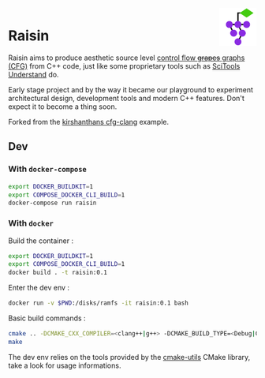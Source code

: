 <img src="./icon/raisin.svg" align="right" width="15%" title="Raisin">

# Raisin

Raisin aims to produce aesthetic source level [control flow ~~grapes~~ graphs (CFG)](https://en.wikipedia.org/wiki/Control-flow_graph) from C++ code, just like some proprietary tools such as [SciTools Understand](https://scitools.com/feature/control-flow-graphs/) do.

Early stage project and by the way it became our playground to experiment architectural design, development tools and modern C++ features. Don't expect it to become a thing soon.

Forked from the [kirshanthans cfg-clang](https://github.com/kirshanthans/cfg-clang) example.

## Dev

### With `docker-compose`

```bash
export DOCKER_BUILDKIT=1
export COMPOSE_DOCKER_CLI_BUILD=1
docker-compose run raisin
```

### With `docker`

Build the container :

```sh
export DOCKER_BUILDKIT=1
export COMPOSE_DOCKER_CLI_BUILD=1
docker build . -t raisin:0.1
```

Enter the dev env :

```sh
docker run -v $PWD:/disks/ramfs -it raisin:0.1 bash
```

Basic build commands :

```sh
cmake .. -DCMAKE_CXX_COMPILER=<clang++|g++> -DCMAKE_BUILD_TYPE=<Debug|Coverage|Release>
make
```

The dev env relies on the tools provided by the [cmake-utils](https://github.com/conformism/cmake-utils) CMake library, take a look for usage informations.
